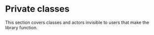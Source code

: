 # Private classes

This section covers classes and actors invisible to users that make the library function.
